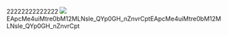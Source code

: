 22222222222222
![](https://i.loli.net/2017/12/18/5a37350c61d75.png)EApcMe4uiMtre0bM12MLNsle_QYp0GH_nZnvrCptEApcMe4uiMtre0bM12MLNsle_QYp0GH_nZnvrCpt